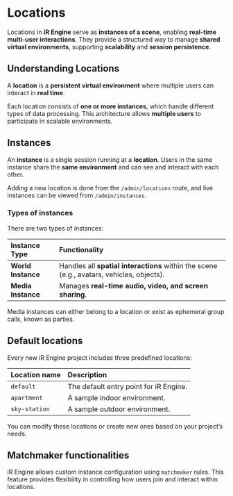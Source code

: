 # Locations

Locations in **iR Engine** serve as **instances of a scene**, enabling **real-time multi-user interactions**. They provide a structured way to manage **shared virtual environments**, supporting **scalability** and **session persistence**.

## **Understanding Locations**

A **location** is a **persistent virtual environment** where multiple users can interact in **real time**.

Each location consists of **one or more instances**, which handle different types of data processing. This architecture allows **multiple users** to participate in scalable environments.

## Instances

An **instance** is a single session running at a **location**. Users in the same instance share the **same environment** and can see and interact with each other.

Adding a new location is done from the `/admin/locations` route, and live instances can be viewed from `/admin/instances`.

### Types of instances

There are two types of instances:

| Instance Type      | Functionality                                                                             |
| :----------------- | :---------------------------------------------------------------------------------------- |
| **World Instance** | Handles all **spatial interactions** within the scene (e.g., avatars, vehicles, objects). |
| **Media Instance** | Manages **real-time audio, video, and screen sharing**.                                   |

Media instances can either belong to a location or exist as ephemeral group calls, known as parties.

## Default locations

Every new iR Engine project includes three predefined locations:

| Location name | Description                            |
| :------------ | :------------------------------------- |
| `default`     | The default entry point for iR Engine. |
| `apartment`   | A sample indoor environment.           |
| `sky-station` | A sample outdoor environment.          |

You can modify these locations or create new ones based on your project’s needs.

## **Matchmaker functionalities**

iR Engine allows custom instance configuration using `matchmaker` rules. This feature provides flexibility in controlling how users join and interact within locations.
